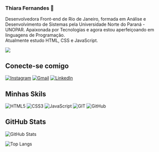 ### Thiara Fernandes 👋

Desenvolvedora Front-end de Rio de Janeiro, formada em Análise e Desenvolvimento de Sistemas pela Universidade Norte do Paraná - UNOPAR.
Apaixonada por Tecnologias e agora estou aperfeiçoando em linguagens de
Programação.  
Atualmente estudo HTML, CSS e JavaScript.

<img src="200w.gif">


## Conecte-se comigo

  [![Instagram](https://img.shields.io/badge/Instagram-000?style=for-the-badge&logo=instagram&logoColor=FF69B4)](https://www.instagram.com/thiararfernandes/)
 [![Gmail](https://img.shields.io/badge/Gmail-000?style=for-the-badge&logo=Gmail&logoColor=FF69B4)](hhttps://mail.google.com/mail/u/0/#inbox/140d656b8e54d660)
  [![LinkedIn](https://img.shields.io/badge/LinkedIn-000?style=for-the-badge&logo=linkedin&logoColor=FF69B4)](https://www.linkedin.com/in/thiarafernandes/)

## Minhas Skils 
![HTML5](https://img.shields.io/badge/HTML5-000?style=for-the-badge&logo=html5&logoColor=FF69B4)
![CSS3](https://img.shields.io/badge/CSS3-000?style=for-the-badge&logo=css3&logoColor=FF69B4)
![JavaScript](https://img.shields.io/badge/JavaScript-000?style=for-the-badge&logo=javascript&logoColor=FF69B4)
![GIT](https://img.shields.io/badge/Git-000?style=for-the-badge&logo=git&logoColor=FF69B4)
![GitHub](https://img.shields.io/badge/GitHub-000?style=for-the-badge&logo=github&logoColor=FF69B4)

## GitHub Stats
![GitHub Stats](https://github-readme-stats.vercel.app/api?username=ThiaraFernandes&theme=transparent&bg_color=000&border_color=FF69B4&show_icons=true&icon_color=FFF&title_color=FF69B4&text_color=FFF&hide_title=true&hide=stars)

![Top Langs](https://github-readme-stats-git-masterrstaa-rickstaa.vercel.app/api/top-langs/?username=ThiaraFernandes&bg_color=000&border_color=FF69B4&title_color=FFF&text_color=FFF)

